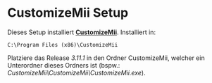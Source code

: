 CustomizeMii Setup==================Dieses Setup installiert **[CustomizeMii](https://wiidatabase.de/downloads/pc-tools/customizemii-2/)**. Installiert in:    C:\Program Files (x86)\CustomizeMiiPlatziere das Release *3.11.1* in den Ordner CustomizeMii, welcher ein Unterordner dieses Ordners ist (bspw.: *CustomizeMii\CustomizeMii\CustomizeMii.exe*).